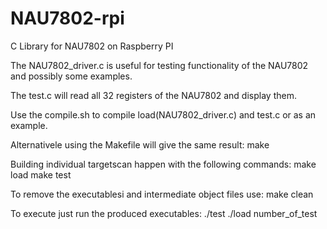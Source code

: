 # NAU7802-rpi
C Library for NAU7802 on Raspberry PI

The NAU7802_driver.c is useful for testing functionality
of the NAU7802 and possibly some examples.

The test.c will read all 32 registers of the NAU7802 and
display them.

Use the compile.sh to compile load(NAU7802_driver.c)
and test.c or as an example.

Alternativele using the Makefile will give the same result:
make

Building individual targetscan happen with the following commands:
make load
make test

To remove the executablesi and intermediate object files use:
make clean

To execute just run the produced executables:
./test
./load number_of_test
